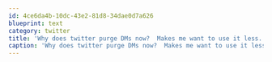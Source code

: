 ```yaml
---
id: 4ce6da4b-10dc-43e2-81d8-34dae0d7a626
blueprint: text
category: twitter
title: 'Why does twitter purge DMs now?  Makes me want to use it less.'
caption: 'Why does twitter purge DMs now?  Makes me want to use it less.'
---
```

